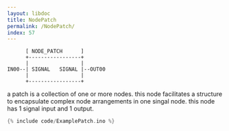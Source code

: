 ```yaml
---
layout: libdoc
title: NodePatch
permalink: /NodePatch/
index: 57
---
```


          [ NODE_PATCH      ]       
          +-----------------+       
          |                 |       
    IN00--| SIGNAL   SIGNAL |--OUT00
          |                 |       
          +-----------------+       

a patch is a collection of one or more nodes. this node facilitates a structure to encapsulate complex node arrangements in one singal node. this node has 1 signal input and 1 output.


```c
{% include code/ExamplePatch.ino %}
```

